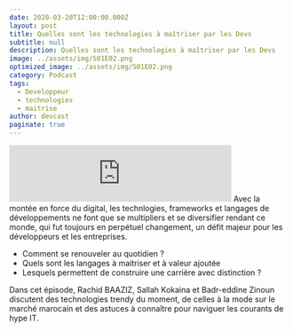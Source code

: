 ```yaml
---
date: 2020-03-20T12:00:00.000Z
layout: post
title: Quelles sont les technologies à maîtriser par les Devs
subtitle: null
description: Quelles sont les technologies à maîtriser par les Devs
image: ../assets/img/S01E02.png
optimized_image: ../assets/img/S01E02.png
category: Podcast
tags:
  - Developpeur
  - technologies
  - maitrise
author: devcast
paginate: true
---
```


<iframe src="https://anchor.fm/devcastma/embed/episodes/S01E02-Quelles-sont-les-technologies--matriser-par-les-Devs-eb61uv" height="102px" width="400px" frameborder="0" scrolling="no"></iframe>
 Avec la montée en force du digital, les technlogies, frameworks et langages de développements ne font que se multipliers et se diversifier rendant ce monde, qui fut toujours en perpétuel changement, un défit majeur pour les développeurs et les entreprises. 

- Comment se renouveler au quotidien ? 
- Quels sont les langages à maitriser et à valeur ajoutée
- Lesquels permettent de construire une carrière avec distinction ? 

Dans cet épisode, Rachid BAAZIZ, Sallah Kokaina et Badr-eddine Zinoun discutent des technologies trendy du moment, de celles à la mode sur le marché marocain et des astuces à connaître pour naviguer les courants de hype IT.




